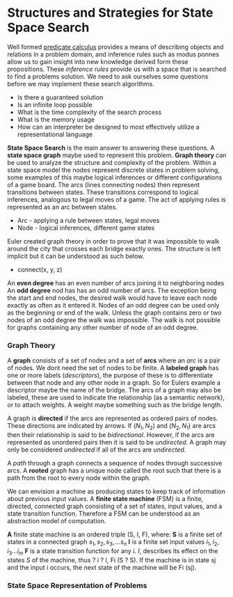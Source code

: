 # Structures and Strategies for State Space Search

Well formed [predicate calculus](Ch2.md) provides a means of describing objects and relations in a problem domain, and inference rules such as modus ponnes allow us to gain insight into new knowledge derived form these propositions. These *inference rules* provide us with a space that is searched to find a problems solution. We need to ask ourselves some questions before we may implement these search algorithms. 

- Is there a guaranteed solution
- Is an infinite loop possible
- What is the time complexity of the search process
- What is the memory usage
- How can an interpreter be designed to most effectively utilize a representational language

**State Space Search** is the main answer to answering these questions. A **state space graph** maybe used to represent this problem. **Graph theory** can be used to analyze the structure and complexity of the problem. Within a state space model the nodes represent discrete states in problem solving, some examples of this maybe logical inferences or different configurations of a game board. The arcs (lines connecting nodes) then represent transitions between states. These transitions correspond to logical inferences, analogous to legal moves of a game. The act of applying rules is represented as an arc between states. 

- Arc - applying a rule between states, legal moves
- Node - logical inferences, different game states

Euler created graph theory in order to prove that it was impossible to walk around the city that crosses each bridge exactly ones. The structure is left implicit but it can be understood as such below. 

- connect(x, y, z)

An **even degree** has an even number of arcs joining it to neighboring nodes
An **odd degree** nod has has an odd number of arcs. The exception being the start and end nodes, the desired walk would have to leave each node exactly as often as it entered it. Nodes of an odd degree can be used only as the beginning or end of the walk. Unless the graph contains zero or two nodes of an odd degree the walk was impossible. The walk is not possible for graphs containing any other number of node of an odd degree. 

### Graph Theory

A **graph** consists of a set of nodes and a set of **arcs** where an *arc* is a pair of nodes. We dont need the set of nodes to be finite. A **labeled graph** has one or more labels (*descriptors*), the purpose of these is to differentiate between that node and any other node in a graph. So for Eulers example a descriptor maybe the name of the bridge. The arcs of a graph may also be labeled, these are used to indicate the relationship (as a semantic network), or to attach weights. A weight maybe something such as the bridge length. 

A graph is **directed** if the arcs are represented as ordered pairs of nodes. These directions are indicated by arrows. If $(N_1, N_2)$ and $(N_2, N_1)$ are arcs then their relationship is said to be *bidirectional*. However, if the arcs are represented as unordered pairs then it is said to be *undirected*. A graph may only be considered *undirected* if all of the arcs are *undirected*. 

A *path* through a graph connects a sequence of nodes through successive arcs. A **rooted** graph has a unique node called the root such that there is a path from the root to every node within the graph. 

We can envision a machine as producing states to keep track of information about previous input values. A **finite state machine** (FSM) is a finite, directed, connected graph consisting of a set of states, input values, and a state transition function. Therefore a FSM can be understood as an abstraction model of computation. 

**A** finite state machine is an ordered triple (S, I, F), where:
**S** is a finite set of states in a connected graph $s_1, s_2, s_3, ... s_n$
**I** is a finite set input values $i_1, i_2, i_3 ... i_m$
**F** is a state transition function for any $i$. $I$, describes its effect on the states $S$ of the machine, thus ? i ? I, Fi (S ? S). If the machine is in state sj and the input i occurs, the next state of the machine will be Fi (sj).

### State Space Representation of Problems
